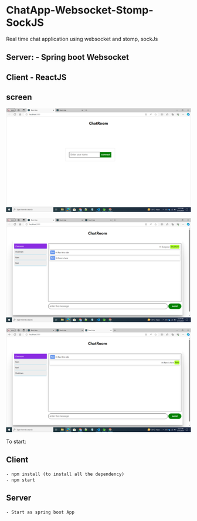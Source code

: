 # ChatApp-Websocket-Stomp-SockJS
Real time chat application using websocket and stomp, sockJs

## Server: - Spring boot Websocket

## Client - ReactJS

## screen
![Home screen](img/Home.png "Home screen")


![Chat screen](img/ChatRoom.png "Chat screen")


![Chat screen](img/ChatRoom-2.png "Chat screen")

To start:

## Client
    - npm install (to install all the dependency)
    - npm start

## Server
    - Start as spring boot App